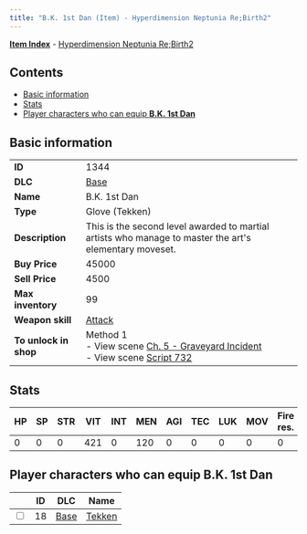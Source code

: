 ```yaml
---
title: "B.K. 1st Dan (Item) - Hyperdimension Neptunia Re;Birth2"
---
```


[**Item Index**](/neptunia/rb2/item/index.html) - [Hyperdimension Neptunia Re;Birth2](/neptunia/rb2)

## Contents

- [Basic information](#basic-information)
- [Stats](#stats)
- [Player characters who can equip **B.K. 1st Dan**](#player-characters-who-can-equip-bk-1st-dan)

## Basic information

|   |   |
| -- | -- |
| **ID** | 1344 |
| **DLC** | [Base](/neptunia/rb2/dlc/0-base.html) |
| **Name** | B.K. 1st Dan |
| **Type** | Glove (Tekken) |
| **Description** | This is the second level awarded to martial artists who manage to master the art's elementary moveset. |
| **Buy Price** | 45000 |
| **Sell Price** | 4500 |
| **Max inventory** | 99 |
| **Weapon skill** | [Attack](/neptunia/rb2/skill/0-2301-attack.html) |
| **To unlock in shop** | Method 1<br />- View scene [Ch. 5 - Graveyard Incident](/neptunia/rb2/scene/0-352-ch-5-graveyard-incident.html)<br />- View scene [Script 732](/neptunia/rb2/scene/0-732-script-732.html) |

## Stats

| HP | SP | STR | VIT | INT | MEN | AGI | TEC | LUK | MOV | Fire res. | Ice res. | Wind res. | Lightning res. |
| -- | -- | --- | --- | --- | --- | --- | --- | --- | --- | --------- | -------- | --------- | -------------- |
| 0 | 0 | 0 | 421 | 0 | 120 | 0 | 0 | 0 | 0 | 0 | 0 | 0 | 0 |

## Player characters who can equip **B.K. 1st Dan**

|    | ID | DLC | Name |
| -- | -- | --- | ---- |
| <input type="checkbox" id="rb2-player-0-18" class="trackbox" /> | 18 | [Base](/neptunia/rb2/dlc/0-base.html) | [Tekken](/neptunia/rb2/player/0-18-tekken.html) |